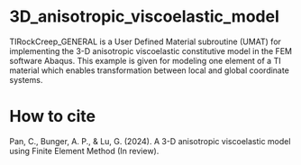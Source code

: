 # 3D_anisotropic_viscoelastic_model
TIRockCreep_GENERAL is a User Defined Material subroutine (UMAT) for implementing the 3-D anisotropic viscoelastic constitutive model in the FEM software Abaqus. This example is given for modeling one element of a TI material which enables transformation between local and global coordinate systems.

# How to cite
Pan, C., Bunger, A. P., & Lu, G. (2024). A 3-D anisotropic viscoelastic model using Finite Element Method (In review).
